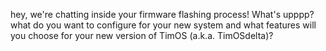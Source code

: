 hey, we're chatting inside your firmware flashing process! What's upppp? what do you want to configure for your new system and what features will you choose for your new version of TimOS (a.k.a. TimOSdelta)?
